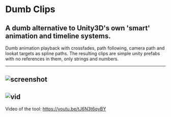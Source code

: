 # Dumb Clips
A dumb alternative to Unity3D's own 'smart' animation and timeline systems.
----
Dumb animation playback with crossfades, path following, camera path and lookat targets as spline paths. The resulting clips are simple unity prefabs with no references in them, only strings and numbers.

----
![screenshot](https://i.imgur.com/sHUU5de.png)
----
![vid](https://i.imgur.com/Ft3AgNi.gif)
----
Video of the tool: https://youtu.be/tJ6N3t6qyBY
